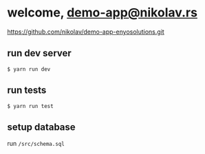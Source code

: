 
# welcome, demo-app@nikolav.rs
  https://github.com/nikolav/demo-app-enyosolutions.git

## run dev server

`$ yarn run dev`

## run tests

`$ yarn run test`

## setup database
  run `/src/schema.sql`

